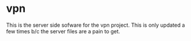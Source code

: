 # vpn
This is the server side sofware for the vpn project. This is only updated a few times b/c the server files are a pain to get.
